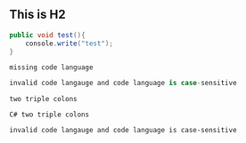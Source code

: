 ## This is H2

```C#
public void test(){
    console.write("test");
}
```

```
missing code language
```

```c#
invalid code langauge and code language is case-sensitive
```

``
two triple colons
``

``C#
two triple colons
``

```invalidlanguage
invalid code langauge and code language is case-sensitive
```
